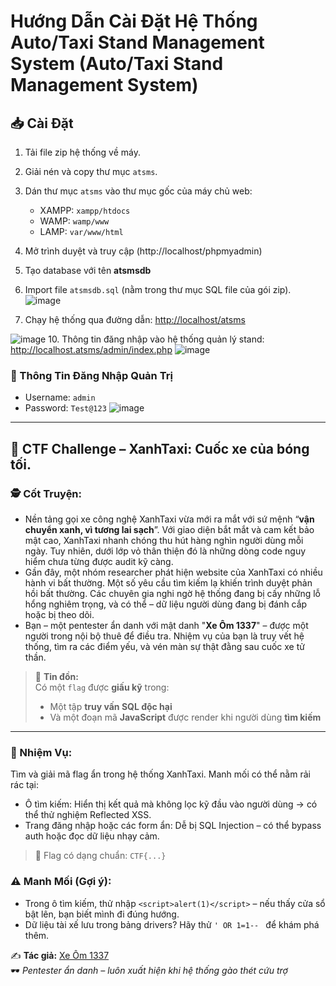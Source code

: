 # Hướng Dẫn Cài Đặt Hệ Thống Auto/Taxi Stand Management System (Auto/Taxi Stand Management System)

## 📥 Cài Đặt

1. Tải file zip hệ thống về máy.
2. Giải nén và copy thư mục `atsms`.
3. Dán thư mục `atsms` vào thư mục gốc của máy chủ web:
   - XAMPP: `xampp/htdocs`
   - WAMP: `wamp/www`
   - LAMP: `var/www/html`
4. Mở trình duyệt và truy cập (http://localhost/phpmyadmin)
5. Tạo database với tên **atsmsdb**
7. Import file `atsmsdb.sql` (nằm trong thư mục SQL file của gói zip).
![image](https://github.com/user-attachments/assets/85408012-a813-484c-8bd1-e9568e7c55ba)


9. Chạy hệ thống qua đường dẫn: [http://localhost/atsms](http://localhost/atsms)
   
![image](https://github.com/user-attachments/assets/851865bd-d28f-4c34-ad11-b4080ef89057)
10. Thông tin đăng nhập vào hệ thống quản lý stand: http://localhost.atsms/admin/index.php
![image](https://github.com/user-attachments/assets/3a8005f2-29d8-43b3-8064-95179cdda3e9)

### 🔐 Thông Tin Đăng Nhập Quản Trị
- Username: `admin`
- Password: `Test@123`
![image](https://github.com/user-attachments/assets/75cc5026-034b-4173-9b53-388fddcdce41)

---

## 🧠 CTF Challenge – XanhTaxi: Cuốc xe của bóng tối.

### 🕵️ Cốt Truyện:
- Nền tảng gọi xe công nghệ XanhTaxi vừa mới ra mắt với sứ mệnh “**vận chuyển xanh, vì tương lai sạch**”. Với giao diện bắt mắt và cam kết bảo mật cao, XanhTaxi nhanh chóng thu hút hàng nghìn người dùng mỗi ngày. Tuy nhiên, dưới lớp vỏ thân thiện đó là những dòng code nguy hiểm chưa từng được audit kỹ càng.
- Gần đây, một nhóm researcher phát hiện website của XanhTaxi có nhiều hành vi bất thường. Một số yêu cầu tìm kiếm lạ khiến trình duyệt phản hồi bất thường. Các chuyên gia nghi ngờ hệ thống đang bị cấy những lỗ hổng nghiêm trọng, và có thể – dữ liệu người dùng đang bị đánh cắp hoặc bị theo dõi.
- Bạn – một pentester ẩn danh với mật danh "**Xe Ôm 1337**" – được một người trong nội bộ thuê để điều tra. Nhiệm vụ của bạn là truy vết hệ thống, tìm ra các điểm yếu, và vén màn sự thật đằng sau cuốc xe tử thần.
> 💬 **Tin đồn:**  
> Có một `flag` được **giấu kỹ** trong:
> - Một tập **truy vấn SQL độc hại**
> - Và một đoạn mã **JavaScript** được render khi người dùng **tìm kiếm**

---

### 🧩 Nhiệm Vụ:
Tìm và giải mã flag ẩn trong hệ thống XanhTaxi. Manh mối có thể nằm rải rác tại:
- Ô tìm kiếm: Hiển thị kết quả mà không lọc kỹ đầu vào người dùng → có thể thử nghiệm Reflected XSS.
- Trang đăng nhập hoặc các form ẩn: Dễ bị SQL Injection – có thể bypass auth hoặc đọc dữ liệu nhạy cảm.
> 🔖 Flag có dạng chuẩn: `CTF{...}`

### ⚠️ Manh Mối (Gợi ý):
- Trong ô tìm kiếm, thử nhập ```<script>alert(1)</script>``` – nếu thấy cửa sổ bật lên, bạn biết mình đi đúng hướng.
- Dữ liệu tài xế lưu trong bảng drivers? Hãy thử  ```' OR 1=1-- ``` để khám phá thêm.

✍️ **Tác giả:** [Xe Ôm 1337](https://github.com/your-username)  
🕶️ *Pentester ẩn danh – luôn xuất hiện khi hệ thống gào thét cứu trợ*

